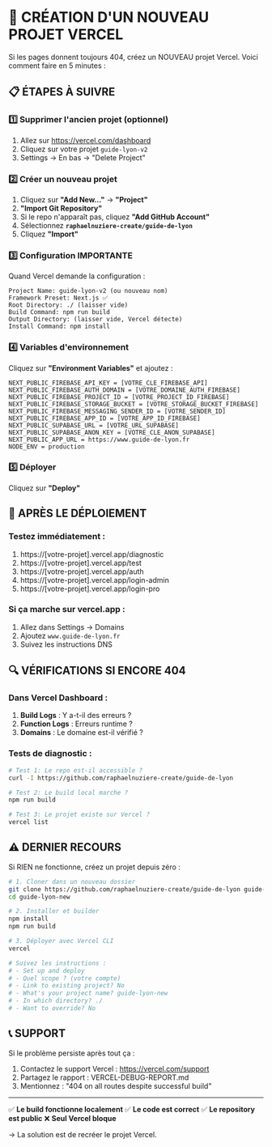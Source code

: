 # 🚨 CRÉATION D'UN NOUVEAU PROJET VERCEL

Si les pages donnent toujours 404, créez un NOUVEAU projet Vercel. 
Voici comment faire en 5 minutes :

## 📋 ÉTAPES À SUIVRE

### 1️⃣ **Supprimer l'ancien projet** (optionnel)
1. Allez sur https://vercel.com/dashboard
2. Cliquez sur votre projet `guide-lyon-v2`
3. Settings → En bas → "Delete Project"

### 2️⃣ **Créer un nouveau projet**
1. Cliquez sur **"Add New..."** → **"Project"**
2. **"Import Git Repository"**
3. Si le repo n'apparaît pas, cliquez **"Add GitHub Account"**
4. Sélectionnez **`raphaelnuziere-create/guide-de-lyon`**
5. Cliquez **"Import"**

### 3️⃣ **Configuration IMPORTANTE**
Quand Vercel demande la configuration :

```
Project Name: guide-lyon-v2 (ou nouveau nom)
Framework Preset: Next.js ✅
Root Directory: ./ (laisser vide)
Build Command: npm run build
Output Directory: (laisser vide, Vercel détecte)
Install Command: npm install
```

### 4️⃣ **Variables d'environnement**
Cliquez sur **"Environment Variables"** et ajoutez :

```
NEXT_PUBLIC_FIREBASE_API_KEY = [VOTRE_CLE_FIREBASE_API]
NEXT_PUBLIC_FIREBASE_AUTH_DOMAIN = [VOTRE_DOMAINE_AUTH_FIREBASE]
NEXT_PUBLIC_FIREBASE_PROJECT_ID = [VOTRE_PROJECT_ID_FIREBASE]
NEXT_PUBLIC_FIREBASE_STORAGE_BUCKET = [VOTRE_STORAGE_BUCKET_FIREBASE]
NEXT_PUBLIC_FIREBASE_MESSAGING_SENDER_ID = [VOTRE_SENDER_ID]
NEXT_PUBLIC_FIREBASE_APP_ID = [VOTRE_APP_ID_FIREBASE]
NEXT_PUBLIC_SUPABASE_URL = [VOTRE_URL_SUPABASE]
NEXT_PUBLIC_SUPABASE_ANON_KEY = [VOTRE_CLE_ANON_SUPABASE]
NEXT_PUBLIC_APP_URL = https://www.guide-de-lyon.fr
NODE_ENV = production
```

### 5️⃣ **Déployer**
Cliquez sur **"Deploy"**

## 🎯 APRÈS LE DÉPLOIEMENT

### Testez immédiatement :
1. https://[votre-projet].vercel.app/diagnostic
2. https://[votre-projet].vercel.app/test
3. https://[votre-projet].vercel.app/auth
4. https://[votre-projet].vercel.app/login-admin
5. https://[votre-projet].vercel.app/login-pro

### Si ça marche sur vercel.app :
1. Allez dans Settings → Domains
2. Ajoutez `www.guide-de-lyon.fr`
3. Suivez les instructions DNS

## 🔍 VÉRIFICATIONS SI ENCORE 404

### Dans Vercel Dashboard :
1. **Build Logs** : Y a-t-il des erreurs ?
2. **Function Logs** : Erreurs runtime ?
3. **Domains** : Le domaine est-il vérifié ?

### Tests de diagnostic :
```bash
# Test 1: Le repo est-il accessible ?
curl -I https://github.com/raphaelnuziere-create/guide-de-lyon

# Test 2: Le build local marche ?
npm run build

# Test 3: Le projet existe sur Vercel ?
vercel list
```

## ⚠️ DERNIER RECOURS

Si RIEN ne fonctionne, créez un projet depuis zéro :

```bash
# 1. Cloner dans un nouveau dossier
git clone https://github.com/raphaelnuziere-create/guide-de-lyon guide-lyon-new
cd guide-lyon-new

# 2. Installer et builder
npm install
npm run build

# 3. Déployer avec Vercel CLI
vercel

# Suivez les instructions :
# - Set up and deploy
# - Quel scope ? (votre compte)
# - Link to existing project? No
# - What's your project name? guide-lyon-new
# - In which directory? ./
# - Want to override? No
```

## 📞 SUPPORT

Si le problème persiste après tout ça :
1. Contactez le support Vercel : https://vercel.com/support
2. Partagez le rapport : VERCEL-DEBUG-REPORT.md
3. Mentionnez : "404 on all routes despite successful build"

---

✅ **Le build fonctionne localement**
✅ **Le code est correct**
✅ **Le repository est public**
❌ **Seul Vercel bloque**

→ La solution est de recréer le projet Vercel.